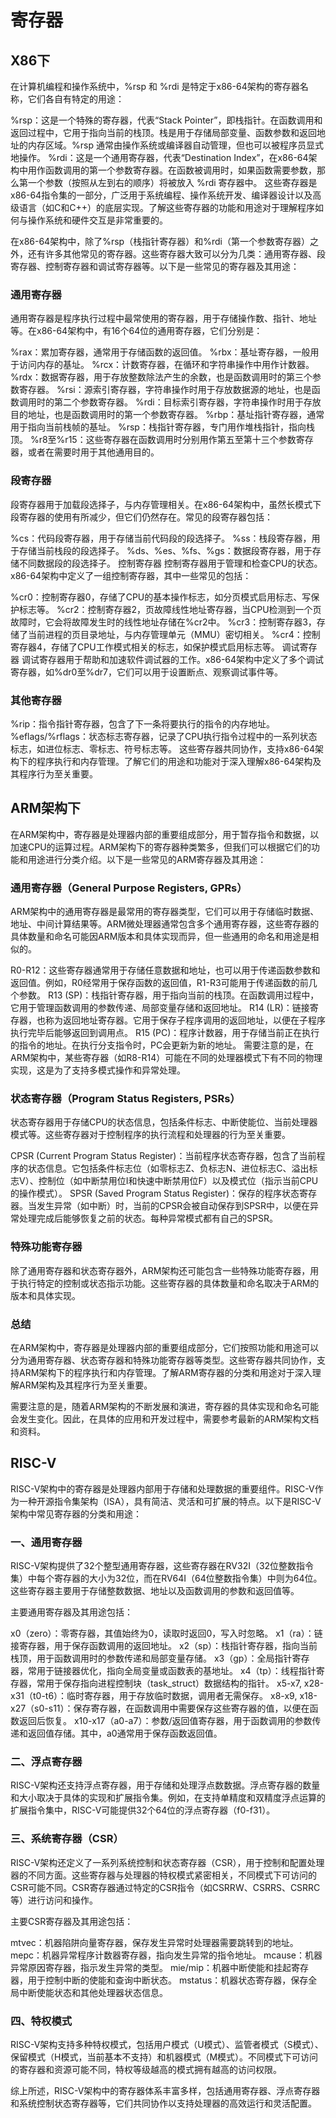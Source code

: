 # 寄存器

## X86下

在计算机编程和操作系统中，%rsp 和 %rdi 是特定于x86-64架构的寄存器名称，它们各自有特定的用途：

%rsp：这是一个特殊的寄存器，代表“Stack Pointer”，即栈指针。在函数调用和返回过程中，它用于指向当前的栈顶。栈是用于存储局部变量、函数参数和返回地址的内存区域。%rsp 通常由操作系统或编译器自动管理，但也可以被程序员显式地操作。
%rdi：这是一个通用寄存器，代表“Destination Index”，在x86-64架构中用作函数调用的第一个参数寄存器。在函数被调用时，如果函数需要参数，那么第一个参数（按照从左到右的顺序）将被放入 %rdi 寄存器中。
这些寄存器是x86-64指令集的一部分，广泛用于系统编程、操作系统开发、编译器设计以及高级语言（如C和C++）的底层实现。了解这些寄存器的功能和用途对于理解程序如何与操作系统和硬件交互是非常重要的。

在x86-64架构中，除了%rsp（栈指针寄存器）和%rdi（第一个参数寄存器）之外，还有许多其他常见的寄存器。这些寄存器大致可以分为几类：通用寄存器、段寄存器、控制寄存器和调试寄存器等。以下是一些常见的寄存器及其用途：

### 通用寄存器

通用寄存器是程序执行过程中最常使用的寄存器，用于存储操作数、指针、地址等。在x86-64架构中，有16个64位的通用寄存器，它们分别是：

%rax：累加寄存器，通常用于存储函数的返回值。
%rbx：基址寄存器，一般用于访问内存的基址。
%rcx：计数寄存器，在循环和字符串操作中用作计数器。
%rdx：数据寄存器，用于存放整数除法产生的余数，也是函数调用时的第三个参数寄存器。
%rsi：源索引寄存器，字符串操作时用于存放数据源的地址，也是函数调用时的第二个参数寄存器。
%rdi：目标索引寄存器，字符串操作时用于存放目的地址，也是函数调用时的第一个参数寄存器。
%rbp：基址指针寄存器，通常用于指向当前栈帧的基址。
%rsp：栈指针寄存器，专门用作堆栈指针，指向栈顶。
%r8至%r15：这些寄存器在函数调用时分别用作第五至第十三个参数寄存器，或者在需要时用于其他通用目的。

### 段寄存器

段寄存器用于加载段选择子，与内存管理相关。在x86-64架构中，虽然长模式下段寄存器的使用有所减少，但它们仍然存在。常见的段寄存器包括：

%cs：代码段寄存器，用于存储当前代码段的段选择子。
%ss：栈段寄存器，用于存储当前栈段的段选择子。
%ds、%es、%fs、%gs：数据段寄存器，用于存储不同数据段的段选择子。
控制寄存器
控制寄存器用于管理和检查CPU的状态。x86-64架构中定义了一组控制寄存器，其中一些常见的包括：

%cr0：控制寄存器0，存储了CPU的基本操作标志，如分页模式启用标志、写保护标志等。
%cr2：控制寄存器2，页故障线性地址寄存器，当CPU检测到一个页故障时，它会将故障发生时的线性地址存储在%cr2中。
%cr3：控制寄存器3，存储了当前进程的页目录地址，与内存管理单元（MMU）密切相关。
%cr4：控制寄存器4，存储了CPU工作模式相关的标志，如保护模式启用标志等。
调试寄存器
调试寄存器用于帮助和加速软件调试器的工作。x86-64架构中定义了多个调试寄存器，如%dr0至%dr7，它们可以用于设置断点、观察调试事件等。

### 其他寄存器

%rip：指令指针寄存器，包含了下一条将要执行的指令的内存地址。
%eflags/%rflags：状态标志寄存器，记录了CPU执行指令过程中的一系列状态标志，如进位标志、零标志、符号标志等。
这些寄存器共同协作，支持x86-64架构下的程序执行和内存管理。了解它们的用途和功能对于深入理解x86-64架构及其程序行为至关重要。



## ARM架构下

在ARM架构中，寄存器是处理器内部的重要组成部分，用于暂存指令和数据，以加速CPU的运算过程。ARM架构下的寄存器种类繁多，但我们可以根据它们的功能和用途进行分类介绍。以下是一些常见的ARM寄存器及其用途：

### 通用寄存器（General Purpose Registers, GPRs）

ARM架构中的通用寄存器是最常用的寄存器类型，它们可以用于存储临时数据、地址、中间计算结果等。ARM微处理器通常包含多个通用寄存器，这些寄存器的具体数量和命名可能因ARM版本和具体实现而异，但一些通用的命名和用途是相似的。

R0-R12：这些寄存器通常用于存储任意数据和地址，也可以用于传递函数参数和返回值。例如，R0经常用于保存函数的返回值，R1-R3可能用于传递函数的前几个参数。
R13 (SP)：栈指针寄存器，用于指向当前的栈顶。在函数调用过程中，它用于管理函数调用的参数传递、局部变量存储和返回地址。
R14 (LR)：链接寄存器，也称为返回地址寄存器。它用于保存子程序调用的返回地址，以便在子程序执行完毕后能够返回到调用点。
R15 (PC)：程序计数器，用于存储当前正在执行的指令的地址。在执行分支指令时，PC会更新为新的地址。
需要注意的是，在ARM架构中，某些寄存器（如R8-R14）可能在不同的处理器模式下有不同的物理实现，这是为了支持多模式操作和异常处理。

### 状态寄存器（Program Status Registers, PSRs）

状态寄存器用于存储CPU的状态信息，包括条件标志、中断使能位、当前处理器模式等。这些寄存器对于控制程序的执行流程和处理器的行为至关重要。

CPSR (Current Program Status Register)：当前程序状态寄存器，包含了当前程序的状态信息。它包括条件标志位（如零标志Z、负标志N、进位标志C、溢出标志V）、控制位（如中断禁用位I和快速中断禁用位F）以及模式位（指示当前CPU的操作模式）。
SPSR (Saved Program Status Register)：保存的程序状态寄存器。当发生异常（如中断）时，当前的CPSR会被自动保存到SPSR中，以便在异常处理完成后能够恢复之前的状态。每种异常模式都有自己的SPSR。

### 特殊功能寄存器

除了通用寄存器和状态寄存器外，ARM架构还可能包含一些特殊功能寄存器，用于执行特定的控制或状态指示功能。这些寄存器的具体数量和命名取决于ARM的版本和具体实现。

### 总结

在ARM架构中，寄存器是处理器内部的重要组成部分，它们按照功能和用途可以分为通用寄存器、状态寄存器和特殊功能寄存器等类型。这些寄存器共同协作，支持ARM架构下的程序执行和内存管理。了解ARM寄存器的分类和用途对于深入理解ARM架构及其程序行为至关重要。

需要注意的是，随着ARM架构的不断发展和演进，寄存器的具体实现和命名可能会发生变化。因此，在具体的应用和开发过程中，需要参考最新的ARM架构文档和资料。

## RISC-V


RISC-V架构中的寄存器是处理器内部用于存储和处理数据的重要组件。RISC-V作为一种开源指令集架构（ISA），具有简洁、灵活和可扩展的特点。以下是RISC-V架构中常见寄存器的分类和用途：

### 一、通用寄存器

RISC-V架构提供了32个整型通用寄存器，这些寄存器在RV32I（32位整数指令集）中每个寄存器的大小为32位，而在RV64I（64位整数指令集）中则为64位。这些寄存器主要用于存储整数数据、地址以及函数调用的参数和返回值等。

主要通用寄存器及其用途包括：

x0（zero）：零寄存器，其值始终为0，读取时返回0，写入时忽略。
x1（ra）：链接寄存器，用于保存函数调用的返回地址。
x2（sp）：栈指针寄存器，指向当前栈顶，用于函数调用时的参数传递和局部变量存储。
x3（gp）：全局指针寄存器，常用于链接器优化，指向全局变量或函数表的基地址。
x4（tp）：线程指针寄存器，常用于保存指向进程控制块（task_struct）数据结构的指针。
x5-x7, x28-x31（t0-t6）：临时寄存器，用于存放临时数据，调用者无需保存。
x8-x9, x18-x27（s0-s11）：保存寄存器，在函数调用中需要保存这些寄存器的值，以便在函数返回后恢复。
x10-x17（a0-a7）：参数/返回值寄存器，用于函数调用的参数传递和返回值存储。其中，a0通常用于保存函数返回值。

### 二、浮点寄存器

RISC-V架构还支持浮点寄存器，用于存储和处理浮点数数据。浮点寄存器的数量和大小取决于具体的实现和扩展指令集。例如，在支持单精度和双精度浮点运算的扩展指令集中，RISC-V可能提供32个64位的浮点寄存器（f0-f31）。

### 三、系统寄存器（CSR）

RISC-V架构还定义了一系列系统控制和状态寄存器（CSR），用于控制和配置处理器的不同方面。这些寄存器与处理器的特权模式紧密相关，不同模式下可访问的CSR可能不同。CSR寄存器通过特定的CSR指令（如CSRRW、CSRRS、CSRRC等）进行访问和操作。

主要CSR寄存器及其用途包括：

mtvec：机器陷阱向量寄存器，保存发生异常时处理器需要跳转到的地址。
mepc：机器异常程序计数器寄存器，指向发生异常的指令地址。
mcause：机器异常原因寄存器，指示发生异常的类型。
mie/mip：机器中断使能和挂起寄存器，用于控制中断的使能和查询中断状态。
mstatus：机器状态寄存器，保存全局中断使能状态和其他处理器状态信息。

### 四、特权模式

RISC-V架构支持多种特权模式，包括用户模式（U模式）、监管者模式（S模式）、保留模式（H模式，当前基本不支持）和机器模式（M模式）。不同模式下可访问的寄存器和资源可能不同，特权等级越高的模式拥有越高的访问权限。

综上所述，RISC-V架构中的寄存器体系丰富多样，包括通用寄存器、浮点寄存器和系统控制状态寄存器等，它们共同协作以支持处理器的高效运行和灵活配置。